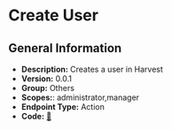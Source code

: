 # Create User

## General Information

- **Description:** Creates a user in Harvest
- **Version:** 0.0.1
- **Group:** Others
- **Scopes:**: administrator,manager
- **Endpoint Type:** Action
- **Code:** [🔗](https://github.com/NangoHQ/integration-templates/tree/main/integrations/harvest/actions/create-user.ts)
